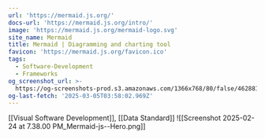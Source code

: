 ```yaml
---
url: 'https://mermaid.js.org/'
docs-url: 'https://mermaid.js.org/intro/'
image: 'https://mermaid.js.org/mermaid-logo.svg'
site_name: Mermaid
title: Mermaid | Diagramming and charting tool
favicon: 'https://mermaid.js.org/favicon.ico'
tags:
  - Software-Development
  - Frameworks
og_screenshot_url: >-
  https://og-screenshots-prod.s3.amazonaws.com/1366x768/80/false/4628814d9f274c78228026bea6b3839a5098570f52f2e83d1dd2fb52d51981f6.jpeg
og-last-fetch: '2025-03-05T03:58:02.969Z'
---
```

[[Visual Software Development]], [[Data Standard]]
![[Screenshot 2025-02-24 at 7.38.00 PM_Mermaid-js--Hero.png]]
